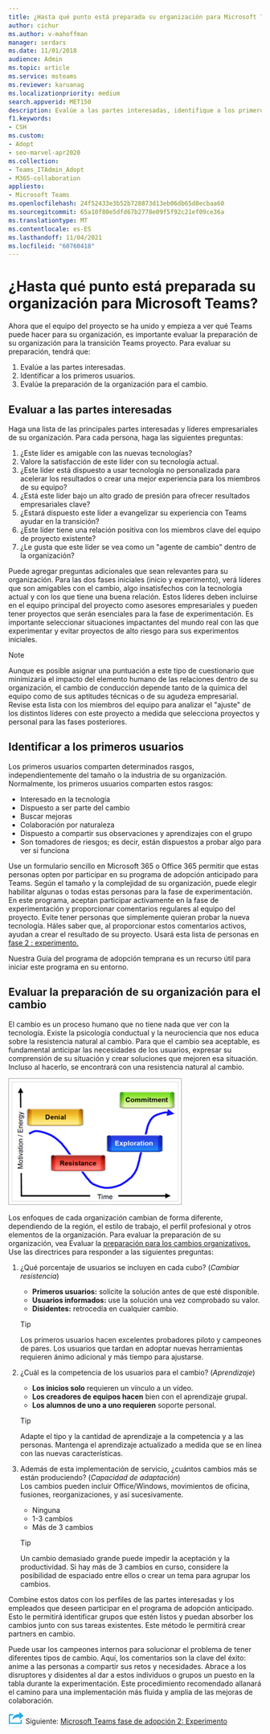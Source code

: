 ```yaml
---
title: ¿Hasta qué punto está preparada su organización para Microsoft Teams?
author: cichur
ms.author: v-mahoffman
manager: serdars
ms.date: 11/01/2018
audience: Admin
ms.topic: article
ms.service: msteams
ms.reviewer: karuanag
ms.localizationpriority: medium
search.appverid: MET150
description: Evalúe a las partes interesadas, identifique a los primeros usuarios y evalúe si su organización está lista para la transición a Teams.
f1.keywords:
- CSH
ms.custom:
- Adopt
- seo-marvel-apr2020
ms.collection:
- Teams_ITAdmin_Adopt
- M365-collaboration
appliesto:
- Microsoft Teams
ms.openlocfilehash: 24f52433e3b52b728873d13eb06db65d8ecbaa60
ms.sourcegitcommit: 65a10f80e5dfd67b2778e09f5f92c21ef09ce36a
ms.translationtype: MT
ms.contentlocale: es-ES
ms.lasthandoff: 11/04/2021
ms.locfileid: "60760418"
---
```

# <a name="how-ready-is-your-organization-for-microsoft-teams"></a>¿Hasta qué punto está preparada su organización para Microsoft Teams?

Ahora que el equipo del proyecto se ha unido y empieza a ver qué Teams puede hacer para su organización, es importante evaluar la preparación de su organización para la transición Teams proyecto. Para evaluar su preparación, tendrá que:

1. Evalúe a las partes interesadas.
2. Identificar a los primeros usuarios.
3. Evalúe la preparación de la organización para el cambio. 

## <a name="assess-your-stakeholders"></a>Evaluar a las partes interesadas

Haga una lista de las principales partes interesadas y líderes empresariales de su organización. Para cada persona, haga las siguientes preguntas:
 
1. ¿Este líder es amigable con las nuevas tecnologías?
2. Valore la satisfacción de este líder con su tecnología actual.
3. ¿Este líder está dispuesto a usar tecnología no personalizada para acelerar los resultados o crear una mejor experiencia para los miembros de su equipo?
4. ¿Está este líder bajo un alto grado de presión para ofrecer resultados empresariales clave? 
5. ¿Estará dispuesto este líder a evangelizar su experiencia con Teams ayudar en la transición?
6. ¿Este líder tiene una relación positiva con los miembros clave del equipo de proyecto existente?
7. ¿Le gusta que este líder se vea como un "agente de cambio" dentro de la organización?  

Puede agregar preguntas adicionales que sean relevantes para su organización. Para las dos fases iniciales (inicio y experimento), verá líderes que son amigables con el cambio, algo insatisfechos con la tecnología actual y con los que tiene una buena relación. Estos líderes deben incluirse en el equipo principal del proyecto como asesores empresariales y pueden tener proyectos que serán esenciales para la fase de experimentación. Es importante seleccionar situaciones impactantes del mundo real con las que experimentar y evitar proyectos de alto riesgo para sus experimentos iniciales.
   
> [!NOTE]
> Aunque es posible asignar una puntuación a este tipo de cuestionario que minimizaría el impacto del elemento humano de las relaciones dentro de su organización, el cambio de conducción depende tanto de la química del equipo como de sus aptitudes técnicas o de su agudeza empresarial. Revise esta lista con los miembros del equipo para analizar el "ajuste" de los distintos líderes con este proyecto a medida que selecciona proyectos y personal para las fases posteriores. 

## <a name="identify-early-adopters"></a>Identificar a los primeros usuarios

Los primeros usuarios comparten determinados rasgos, independientemente del tamaño o la industria de su organización. Normalmente, los primeros usuarios comparten estos rasgos:

- Interesado en la tecnología
- Dispuesto a ser parte del cambio
- Buscar mejoras
- Colaboración por naturaleza
- Dispuesto a compartir sus observaciones y aprendizajes con el grupo
- Son tomadores de riesgos; es decir, están dispuestos a probar algo para ver si funciona

Use un formulario sencillo en Microsoft 365 o Office 365 permitir que estas personas opten por participar en su programa de adopción anticipado para Teams. Según el tamaño y la complejidad de su organización, puede elegir habilitar algunas o todas estas personas para la fase de experimentación. En este programa, aceptan participar activamente en la fase de experimentación y proporcionar comentarios regulares al equipo del proyecto. Evite tener personas que simplemente quieran probar la nueva tecnología. Háles saber que, al proporcionar estos comentarios activos, ayudan a crear el resultado de su proyecto. Usará esta lista de personas en [fase 2 : experimento.](teams-adoption-phase2-experiment.md)

Nuestra Guía del programa de adopción temprana es un recurso útil para iniciar este programa en su entorno.  
 
## <a name="assess-your-organizations-readiness-for-change"></a>Evaluar la preparación de su organización para el cambio

El cambio es un proceso humano que no tiene nada que ver con la tecnología. Existe la psicología conductual y la neurociencia que nos educa sobre la resistencia natural al cambio. Para que el cambio sea aceptable, es fundamental anticipar las necesidades de los usuarios, expresar su comprensión de su situación y crear soluciones que mejoren esa situación. Incluso al hacerlo, se encontrará con una resistencia natural al cambio.  

![Graph que ilustra la resistencia al cambio.](media/teams-adoption-resistance.png)

Los enfoques de cada organización cambian de forma diferente, dependiendo de la región, el estilo de trabajo, el perfil profesional y otros elementos de la organización. Para evaluar la preparación de su organización, vea Evaluar la [preparación para los cambios organizativos.](upgrade-org-change-readiness.md) Use las directrices para responder a las siguientes preguntas:

1. ¿Qué porcentaje de usuarios se incluyen en cada cubo? (*Cambiar resistencia*)
    - **Primeros usuarios:** solicite la solución antes de que esté disponible.
    - **Usuarios informados:** use la solución una vez comprobado su valor.
    - **Disidentes:** retrocedía en cualquier cambio.
    
   > [!TIP]
   > Los primeros usuarios hacen excelentes probadores piloto y campeones de pares. Los usuarios que tardan en adoptar nuevas herramientas requieren ánimo adicional y más tiempo para ajustarse. 

2. ¿Cuál es la competencia de los usuarios para el cambio? (*Aprendizaje*)
    - **Los inicios solo** requieren un vínculo a un vídeo.
    - **Los creadores de equipos hacen** bien con el aprendizaje grupal.
    - **Los alumnos de uno a uno requieren** soporte personal.

    > [!TIP]
    > Adapte el tipo y la cantidad de aprendizaje a la competencia y a las personas. Mantenga el aprendizaje actualizado a medida que se en línea con las nuevas características.

3. Además de esta implementación de servicio, ¿cuántos cambios más se están produciendo? (*Capacidad de adaptación*) <br/>Los cambios pueden incluir Office/Windows, movimientos de oficina, fusiones, reorganizaciones, y así sucesivamente.
    - Ninguna
    - 1-3 cambios
    - Más de 3 cambios
 
    > [!TIP] 
    > Un cambio demasiado grande puede impedir la aceptación y la productividad. Si hay más de 3 cambios en curso, considere la posibilidad de espaciado entre ellos o crear un tema para agrupar los cambios.  

Combine estos datos con los perfiles de las partes interesadas y los empleados que deseen participar en el programa de adopción anticipado. Esto le permitirá identificar grupos que estén listos y puedan absorber los cambios junto con sus tareas existentes. Este método le permitirá crear partners en cambio.

Puede usar los campeones internos para solucionar el problema de tener diferentes tipos de cambio. Aquí, los comentarios son la clave del éxito: anime a las personas a compartir sus retos y necesidades. Abrace a los disruptores y disidentes al dar a estos individuos o grupos un puesto en la tabla durante la experimentación. Este procedimiento recomendado allanará el camino para una implementación más fluida y amplia de las mejoras de colaboración.  

![Un icono que representa el paso siguiente.](media/teams-adoption-next-icon.png) Siguiente: [Microsoft Teams fase de adopción 2: Experimento](teams-adoption-phase2-experiment.md) 
